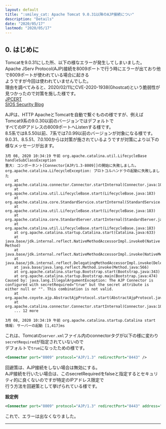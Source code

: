 ```yaml
---
layout: default
title: ":smiley_cat: Apache Tomcat 9.0.31以降のAJP接続につい"
description: "Details"
date: "2020/05/17"
lastmod: "2020/05/17"
---
```


## 0. はじめに

Tomcatを9.0.31にした所、以下の様なエラーが発生してしまいました。  
Apache JServ Protocol(AJP)接続を8009ポートで行う時にエラーが出ており他で8009ポートが使われている場合に起きる  
ようですが今回は使われていませんでした。  
理由を調べてみると、2020/02/11にCVE-2020-1938(Ghostcat)という脆弱性が見つかったので対策を施した様です。  
[JPCERT](https://www.jpcert.or.jp/at/2020/at200009.html)  
[SIOS Security Blog](https://security.sios.com/vulnerability/tomcat-security-vulnerability-20200225.html)  

AJPは、HTTP ApacheとTomcatを自動で繋ぐものの様ですが、例えばTomcat9系の9.0.30以前のバージョンではデフォルトで  
すべてのIPアドレスの8009ポートへListenする様です。  
8.5系では8.5.50以前、7系では7.0.99以前のバージョンが対象になる様です。  
9.0.31、8.5.51、7.0.100からは対策が施されているようですが対策により以下の様なメッセージが出ます。   

    3月 08, 2020 10:34:19 午前 org.apache.catalina.util.LifecycleBase handleSubClassException
    重大: コンポーネント[Connector[AJP/1.3-8009]]の開始に失敗しました。
    org.apache.catalina.LifecycleException: プロトコルハンドラの起動に失敗しました
    	at org.apache.catalina.connector.Connector.startInternal(Connector.java:1038)
    	at org.apache.catalina.util.LifecycleBase.start(LifecycleBase.java:183)
    	at org.apache.catalina.core.StandardService.startInternal(StandardService.java:438)
    	at org.apache.catalina.util.LifecycleBase.start(LifecycleBase.java:183)
    	at org.apache.catalina.core.StandardServer.startInternal(StandardServer.java:930)
    	at org.apache.catalina.util.LifecycleBase.start(LifecycleBase.java:183)
    	at org.apache.catalina.startup.Catalina.start(Catalina.java:633)
    	at java.base/jdk.internal.reflect.NativeMethodAccessorImpl.invoke0(Native Method)
    	at java.base/jdk.internal.reflect.NativeMethodAccessorImpl.invoke(NativeMethodAccessorImpl.java:62)
    	at java.base/jdk.internal.reflect.DelegatingMethodAccessorImpl.invoke(DelegatingMethodAccessorImpl.java:43)
    	at java.base/java.lang.reflect.Method.invoke(Method.java:566)
    	at org.apache.catalina.startup.Bootstrap.start(Bootstrap.java:343)
    	at org.apache.catalina.startup.Bootstrap.main(Bootstrap.java:474)
    Caused by: java.lang.IllegalArgumentException: The AJP Connector is configured with secretRequired="true" but the secret attribute is either null or "". This combination is not valid.
    	at org.apache.coyote.ajp.AbstractAjpProtocol.start(AbstractAjpProtocol.java:264)
    	at org.apache.catalina.connector.Connector.startInternal(Connector.java:1035)
    	... 12 more

    3月 08, 2020 10:34:19 午前 org.apache.catalina.startup.Catalina start
    情報: サーバーの起動 [1,417]ms

これは、Tomcatの`server.xml`ファイル内のconnectorタグが以下の様に変わり`secretRequired`が指定されていないので  
デフォルトで`true`になったための様です。  

```xml
<Connector port="8009" protocol="AJP/1.3" redirectPort="8443" />
```

回避策は、AJP接続をしない場合は無効にする。  
AJP接続を行いたい場合は、このsecretRequiredをfalseと指定するとセキュリティ的に良くないのですが特定のIPアドレス限定で  
行う方法を回避策として挙げられている様です。  

**設定例**  

```xml
<Connector port="8009" protocol="AJP/1.3" redirectPort="8443" address="localhost" secretRequired="false"/>
```

これで、エラーは出なくなりました。  

* * *
